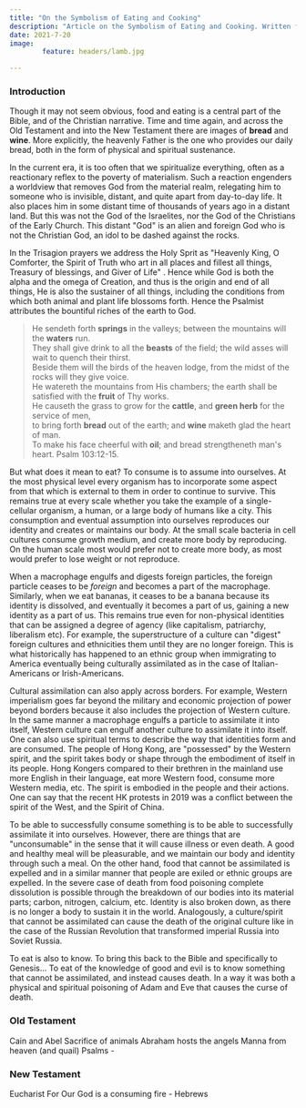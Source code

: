 ```yaml
---
title: "On the Symbolism of Eating and Cooking"
description: "Article on the Symbolism of Eating and Cooking. Written for a friend who is a chef."
date: 2021-7-20
image:
        feature: headers/lamb.jpg

---
```


### Introduction

Though it may not seem obvious, food and eating is a central part of the Bible, and of the Christian narrative. Time and time again, and across the Old Testament and into the New Testament there are images of **bread** and **wine**. More explicitly, the heavenly Father is the one who provides our daily bread, both in the form of physical and spiritual sustenance.

In the current era, it is too often that we spiritualize everything, often as a reactionary reflex to the  poverty of materialism. Such a reaction engenders a worldview that removes God from the material realm, relegating him to someone who is invisible, distant, and quite apart from day-to-day life. It also places him in some distant time of thousands of years ago in a distant land. But this was not the God of the Israelites, nor the God of the Christians of the Early Church. This distant "God" is an alien and foreign God who is not the Christian God, an idol to be dashed against the rocks.

In the Trisagion prayers we address the Holy Sprit as "Heavenly King, O Comforter, the Spirit of Truth who art in all places and fillest all things, Treasury of blessings, and Giver of Life" . Hence while God is both the alpha and the omega of Creation, and thus is the origin and end of all things, He is also the sustainer of all things, including the conditions from which both animal and plant life blossoms forth. Hence the Psalmist attributes the bountiful riches of the earth to God.

> He sendeth forth **springs** in the valleys; between the mountains will the **waters** run.  
> They shall give drink to all the **beasts** of the field; the wild asses will wait to quench their thirst.  
> Beside them will the birds of the heaven lodge, from the midst of the rocks will they give voice.  
> He watereth the mountains from His chambers; the earth shall be satisfied with the **fruit** of Thy works.  
> He causeth the grass to grow for the **cattle**, and **green herb** for the service of men,  
> to bring forth **bread** out of the earth; and **wine** maketh glad the heart of man.  
> To make his face cheerful with **oil**; and bread strengtheneth man's heart. Psalm 103:12-15.

But what does it mean to eat? To consume is to assume into ourselves. At the most physical level every organism has to incorporate some aspect from that which is external to them in order to continue to survive. This remains true at every scale whether you take the example of a single-cellular organism, a human, or a large body of humans like a city. This consumption and eventual assumption into ourselves reproduces our identity and creates or maintains our body. At the small scale bacteria in cell cultures consume growth medium, and create more body by reproducing. On the human scale most would prefer not to create more body, as most would prefer to lose weight or not reproduce.

When a macrophage engulfs and digests foreign particles, the foreign particle ceases to be *foreign* and becomes a part of the macrophage. Similarly, when we eat bananas, it ceases to be a banana because its identity is dissolved, and eventually it becomes a part of us, gaining a new identity as a part of us. This remains true even for non-physical identities that can be assigned a degree of agency (like capitalism, patriarchy, liberalism etc). For example, the superstructure of a culture can "digest" foreign cultures and ethnicities them until they are no longer foreign. This is what historically has happened to an ethnic group when immigrating to America eventually being culturally assimilated as in the case of Italian-Americans or Irish-Americans.

Cultural assimilation can also apply across borders. For example, Western imperialism goes far beyond the military and economic projection of power beyond borders because it also includes the projection of Western culture. In the same manner a macrophage engulfs a particle to assimilate it into itself, Western culture can engulf another culture to assimilate it into itself. One can also use spiritual terms to describe the way that identities form and are consumed. The people of Hong Kong, are "possessed" by the Western spirit, and the spirit takes body or shape through the embodiment of itself in its people. Hong Kongers compared to their brethren in the mainland use more English in their language, eat more Western food, consume more Western media, etc. The spirit is embodied in the people and their actions. One can say that the recent HK protests in 2019 was a conflict between the spirit of the West, and the Spirit of China.

To be able to successfully consume something is to be able to successfully assimilate it into ourselves. However, there are things that are "unconsumable" in the sense that it will cause illness or even death. A good and healthy meal will be pleasurable, and we maintain our body and identity through such a meal. On the other hand, food that cannot be assimilated is expelled and in a similar manner that people are exiled or ethnic groups are expelled. In the severe case of death from food poisoning complete dissolution is possible through the breakdown of our bodies into its material parts; carbon, nitrogen, calcium, etc. Identity is also broken down, as there is no longer a body to sustain it in the world. Analogously, a culture/spirit that cannot be assimilated can cause the death of the original culture like in the case of the Russian Revolution that transformed imperial Russia into Soviet Russia.

To eat is also to know. To bring this back to the Bible and specifically to Genesis... To eat of the knowledge of good and evil is to know something that cannot be assimilated, and instead causes death. In a way it was both a physical and spiritual poisoning of Adam and Eve that causes the curse of death.

### Old Testament

Cain and Abel
Sacrifice of animals
Abraham hosts the angels
Manna from heaven (and quail)
Psalms -

### New Testament

Eucharist
For Our God is a consuming fire - Hebrews
